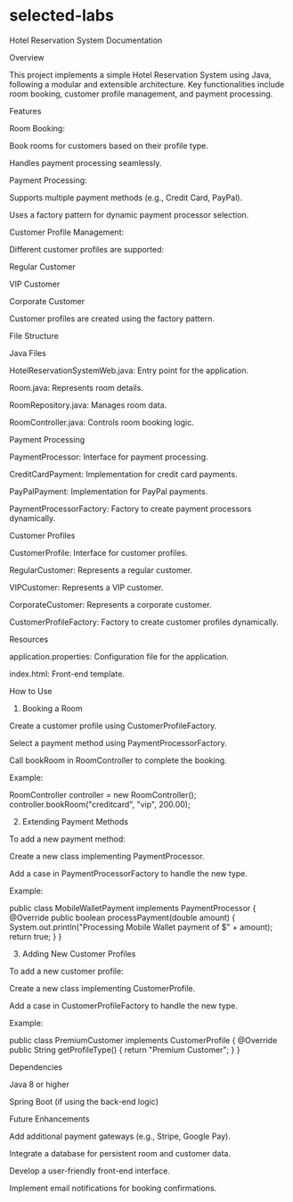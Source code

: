 # selected-labs
Hotel Reservation System Documentation

Overview

This project implements a simple Hotel Reservation System using Java, following a modular and extensible architecture. Key functionalities include room booking, customer profile management, and payment processing.

Features

Room Booking:

Book rooms for customers based on their profile type.

Handles payment processing seamlessly.

Payment Processing:

Supports multiple payment methods (e.g., Credit Card, PayPal).

Uses a factory pattern for dynamic payment processor selection.

Customer Profile Management:

Different customer profiles are supported:

Regular Customer

VIP Customer

Corporate Customer

Customer profiles are created using the factory pattern.

File Structure

Java Files

HotelReservationSystemWeb.java: Entry point for the application.

Room.java: Represents room details.

RoomRepository.java: Manages room data.

RoomController.java: Controls room booking logic.

Payment Processing

PaymentProcessor: Interface for payment processing.

CreditCardPayment: Implementation for credit card payments.

PayPalPayment: Implementation for PayPal payments.

PaymentProcessorFactory: Factory to create payment processors dynamically.

Customer Profiles

CustomerProfile: Interface for customer profiles.

RegularCustomer: Represents a regular customer.

VIPCustomer: Represents a VIP customer.

CorporateCustomer: Represents a corporate customer.

CustomerProfileFactory: Factory to create customer profiles dynamically.

Resources

application.properties: Configuration file for the application.

index.html: Front-end template.

How to Use

1. Booking a Room

Create a customer profile using CustomerProfileFactory.

Select a payment method using PaymentProcessorFactory.

Call bookRoom in RoomController to complete the booking.

Example:

RoomController controller = new RoomController();
controller.bookRoom("creditcard", "vip", 200.00);

2. Extending Payment Methods

To add a new payment method:

Create a new class implementing PaymentProcessor.

Add a case in PaymentProcessorFactory to handle the new type.

Example:

public class MobileWalletPayment implements PaymentProcessor {
    @Override
    public boolean processPayment(double amount) {
        System.out.println("Processing Mobile Wallet payment of $" + amount);
        return true;
    }
}

3. Adding New Customer Profiles

To add a new customer profile:

Create a new class implementing CustomerProfile.

Add a case in CustomerProfileFactory to handle the new type.

Example:

public class PremiumCustomer implements CustomerProfile {
    @Override
    public String getProfileType() {
        return "Premium Customer";
    }
}

Dependencies

Java 8 or higher

Spring Boot (if using the back-end logic)

Future Enhancements

Add additional payment gateways (e.g., Stripe, Google Pay).

Integrate a database for persistent room and customer data.

Develop a user-friendly front-end interface.

Implement email notifications for booking confirmations.

